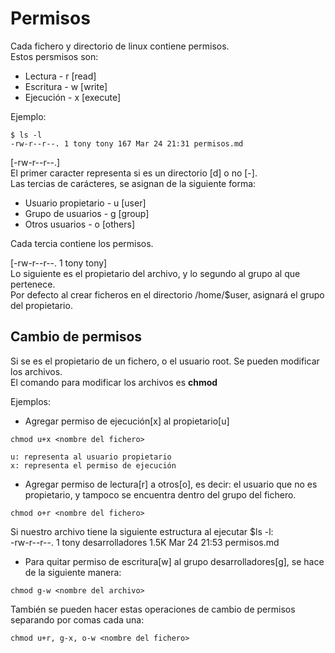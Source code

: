# Permisos

Cada fichero y directorio de linux contiene permisos. <br>
Estos persmisos son:
- Lectura	-	r [read]	
- Escritura	-	w [write]
- Ejecución	-	x [execute]

Ejemplo:
```
$ ls -l
-rw-r--r--. 1 tony tony 167 Mar 24 21:31 permisos.md
```

[-rw-r--r--.] <br>
El primer caracter representa si es un directorio [d] o no [-]. <br>
Las tercias de carácteres, se asignan de la siguiente forma:

- Usuario propietario	-	u [user]
- Grupo de usuarios	-	g [group]
- Otros usuarios	-	o [others]

Cada tercia contiene los permisos. 

[-rw-r--r--. 1 tony tony] <br>
Lo siguiente es el propietario del archivo, y lo segundo al grupo al que pertenece. <br>
Por defecto al crear ficheros en el directorio /home/$user, asignará el grupo del propietario.<br>

## Cambio de permisos

Si se es el propietario de un fichero, o el usuario root. Se pueden modificar los archivos. <br>
El comando para modificar los archivos es <strong>chmod</strong> <br>

Ejemplos:
- Agregar permiso de ejecución[x] al propietario[u]
```
chmod u+x <nombre del fichero>

u: representa al usuario propietario
x: representa el permiso de ejecución
```
- Agregar permiso de lectura[r] a otros[o], es decir: el usuario que no es propietario, y tampoco se encuentra dentro del grupo del fichero.
``` 
chmod o+r <nombre del fichero>
```

Si nuestro archivo tiene la siguiente estructura al ejecutar $ls -l: <br>
-rw-r--r--. 1 tony desarrolladores 1.5K Mar 24 21:53 permisos.md <br>
- Para quitar permiso de escritura[w] al grupo desarrolladores[g], se hace de la siguiente manera:<br>
```
chmod g-w <nombre del archivo>
```

También se pueden hacer estas operaciones de cambio de permisos separando por comas cada una:
```
chmod u+r, g-x, o-w <nombre del fichero>
```
